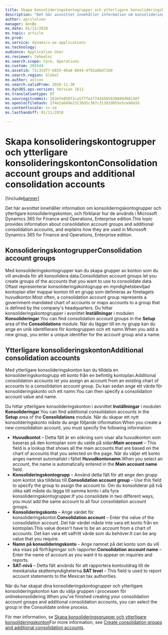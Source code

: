 ```yaml
---
title: Skapa konsolideringskontogrupper och ytterligare konsolideringskonton
description: "Det här avsnittet innehåller information om konsolideringskontogrupper och ytterligare konsolideringskonton, och förklarar hur de används i Microsoft Dynamics 365 for Finance and Operations, Enterprise edition."
author: aprilolson
manager: AnnBe
ms.date: 01/11/2018
ms.topic: article
ms.prod: 
ms.service: dynamics-ax-applications
ms.technology: 
audience: Application User
ms.reviewer: twheeloc
ms.search.scope: Core, Operations
ms.custom: 265544
ms.assetid: 71c31df7-b655-46a8-8844-4f92a8bd71b0
ms.search.region: Global
ms.author: aolson
ms.search.validFrom: 2016-11-30
ms.dyn365.ops.version: Version 1611
ms.translationtype: HT
ms.sourcegitcommit: 263bfe858f2ca5f7fe2f7426565938899d98130f
ms.openlocfilehash: 2f4e2ab49e23136d5c367c31283d055e5ce9da5b
ms.contentlocale: sv-se
ms.lasthandoff: 01/11/2018

---
```


# <a name="consolidation-account-groups-and-additional-consolidation-accounts"></a><span data-ttu-id="71524-103">Skapa konsolideringskontogrupper och ytterligare konsolideringskonton</span><span class="sxs-lookup"><span data-stu-id="71524-103">Consolidation account groups and additional consolidation accounts</span></span>

[!include[banner](../includes/banner.md)]


<span data-ttu-id="71524-104">Det här avsnittet innehåller information om konsolideringskontogrupper och ytterligare konsolideringskonton, och förklarar hur de används i Microsoft Dynamics 365 for Finance and Operations, Enterprise edition.</span><span class="sxs-lookup"><span data-stu-id="71524-104">This topic provides information about consolidation account groups and additional consolidation accounts, and explains how they are used in Microsoft Dynamics 365 for Finance and Operations, Enterprise edition.</span></span>

<a name="consolidation-account-groups"></a><span data-ttu-id="71524-105">Konsolideringskontogrupper</span><span class="sxs-lookup"><span data-stu-id="71524-105">Consolidation account groups</span></span>
----------------------------

<span data-ttu-id="71524-106">Med konsolideringskontogrupper kan du skapa grupper av konton som du vill använda för att konsolidera data.</span><span class="sxs-lookup"><span data-stu-id="71524-106">Consolidation account groups let you create groups of the accounts that you want to use to consolidate data.</span></span> <span data-ttu-id="71524-107">Oftast representerar konsolideringskontogrupp en myndighetsbeviljad kontoplan eller mappar konton till en grupp som definieras av företagets huvudkontor.</span><span class="sxs-lookup"><span data-stu-id="71524-107">Most often, a consolidation account group represents a government-mandated chart of accounts or maps accounts to a group that is defined by the company's headquarters.</span></span> <span data-ttu-id="71524-108">Du hittar konsolideringskontogrupper i avsnittet **Inställningar** i modulen **Konsolideringar**.</span><span class="sxs-lookup"><span data-stu-id="71524-108">You can find consolidation account groups in the **Setup** area of the **Consolidations** module.</span></span> <span data-ttu-id="71524-109">När du lägger till en ny grupp kan du ange en unik identifierare för kontogruppen och ett namn.</span><span class="sxs-lookup"><span data-stu-id="71524-109">When you add a new group, you enter a unique identifier for the account group and a name.</span></span>

## <a name="additional-consolidation-accounts"></a><span data-ttu-id="71524-110">Ytterligare konsolideringskonton</span><span class="sxs-lookup"><span data-stu-id="71524-110">Additional consolidation accounts</span></span>
<span data-ttu-id="71524-111">Med ytterligare konsolideringskonton kan du tilldela en konsolideringskontogrupp ett konto från en befintlig kontoplan.</span><span class="sxs-lookup"><span data-stu-id="71524-111">Additional consolidation accounts let you assign an account from an existing chart of accounts to a consolidation account group.</span></span> <span data-ttu-id="71524-112">Du kan sedan ange ett värde för konsolideringskonto och ett namn.</span><span class="sxs-lookup"><span data-stu-id="71524-112">You can then specify a consolidation account value and name.</span></span> 

<span data-ttu-id="71524-113">Du hittar ytterligare konsolideringskonton i avsnittet **Inställningar** i modulen **Konsolideringar**.</span><span class="sxs-lookup"><span data-stu-id="71524-113">You can find additional consolidation accounts in the **Setup** area of the **Consolidations** module.</span></span> <span data-ttu-id="71524-114">När du skapar ett nytt konsolideringskonto måste du ange följande information:</span><span class="sxs-lookup"><span data-stu-id="71524-114">When you create a new consolidation account, you must specify the following information:</span></span>

-   <span data-ttu-id="71524-115">**Huvudkontot** – Detta fält är en sökning som visar alla huvudkonton som baseras på den kontoplan som du valde på sidan</span><span class="sxs-lookup"><span data-stu-id="71524-115">**Main account** – This field is a lookup that shows all the main accounts that are based on the chart of accounts that you selected on the page.</span></span> <span data-ttu-id="71524-116">När du väljer ett konto anges namnet automatiskt i fältet **Huvudkontonamn**.</span><span class="sxs-lookup"><span data-stu-id="71524-116">When you select an account, the name is automatically entered in the **Main account name** field.</span></span>
-   <span data-ttu-id="71524-117">**Konsolideringskontogrupp** – Använd detta fält för att ange den grupp som kontot ska tilldelas till.</span><span class="sxs-lookup"><span data-stu-id="71524-117">**Consolidation account group** – Use this field to specify the group to assign the account to.</span></span> <span data-ttu-id="71524-118">Om du konsoliderar på två olika sätt måste du lägga till samma konto i alla fyra konsolideringskontogrupper.</span><span class="sxs-lookup"><span data-stu-id="71524-118">If you consolidate in two different ways, you must add the same account to all four consolidation account groups.</span></span>
-   <span data-ttu-id="71524-119">**Konsolideringskonto** – Ange värdet för konsolideringskontot.</span><span class="sxs-lookup"><span data-stu-id="71524-119">**Consolidation account** – Enter the value of the consolidation account.</span></span> <span data-ttu-id="71524-120">Det här värdet måste inte vara ett konto från en kontoplan.</span><span class="sxs-lookup"><span data-stu-id="71524-120">This value doesn't have to be an account from a chart of accounts.</span></span> <span data-ttu-id="71524-121">Det kan vara ett valfritt värde som du behöver.</span><span class="sxs-lookup"><span data-stu-id="71524-121">It can be any value that you require.</span></span>
-   <span data-ttu-id="71524-122">**Namn på konsolideringskonto** – Ange namnet på det konto som du vill ska visas på förfrågningar och rapporter.</span><span class="sxs-lookup"><span data-stu-id="71524-122">**Consolidation account name** – Enter the name of account as you want it to appear on inquiries and reports.</span></span>
-   <span data-ttu-id="71524-123">**SAT-nivå** – Detta fält används för att rapportera kontoutdrag till de mexikanska skattemyndigheterna.</span><span class="sxs-lookup"><span data-stu-id="71524-123">**SAT level** – This field is used to report account statements to the Mexican tax authorities.</span></span> 

<span data-ttu-id="71524-124">När du har skapat dina konsolideringskontogrupper och ytterligare konsolideringskonton kan du välja gruppen i processen för onlinekonsolidering.</span><span class="sxs-lookup"><span data-stu-id="71524-124">When you've finished creating your consolidation account groups and additional consolidation accounts, you can select the group in the Consolidate online process.</span></span>


<span data-ttu-id="71524-125">För mer information, se [Skapa konsolideringsgrupper och ytterligare konsolideringskonton](../general-ledger/tasks/create-consolidation-groups.md)</span><span class="sxs-lookup"><span data-stu-id="71524-125">For more information, see [Create consolidation groups and additional consolidation accounts](../general-ledger/tasks/create-consolidation-groups.md).</span></span> 




